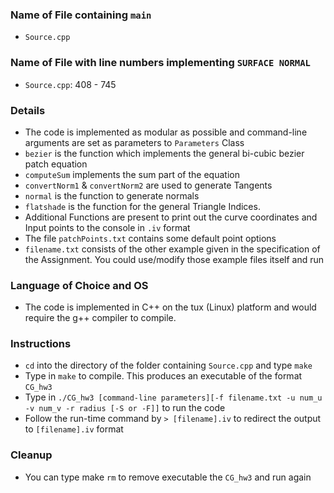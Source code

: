 ### Name of File containing `main`
* `Source.cpp`

### Name of File with line numbers implementing `SURFACE NORMAL`
* `Source.cpp`: 408 - 745

### Details
* The code is implemented as modular as possible and command-line arguments are set as parameters to `Parameters` Class
* `bezier` is the function which implements the general bi-cubic bezier patch equation
* `computeSum` implements the sum part of the equation
* `convertNorm1` & `convertNorm2` are used to generate Tangents
* `normal` is the function to generate normals
* `flatshade` is the function for the general Triangle Indices. 
* Additional Functions are present to print out the curve coordinates and Input points to the console in `.iv` format
* The file `patchPoints.txt` contains some default point options
* `filename.txt` consists of the other example given in the specification of the Assignment. You could use/modify those example files itself and run

### Language of Choice and OS
* The code is implemented in C++ on the tux (Linux) platform and would require the g++ compiler to compile.

### Instructions
* `cd` into the directory of the folder containing `Source.cpp` and type `make`
* Type in `make` to compile. This produces an executable of the format `CG_hw3`
* Type in `./CG_hw3 [command-line parameters][-f filename.txt -u num_u -v num_v -r radius [-S or -F]]` to run the code
* Follow the run-time command by `> [filename].iv` to redirect the output to `[filename].iv` format

### Cleanup
* You can type make `rm` to remove executable the `CG_hw3` and run again
